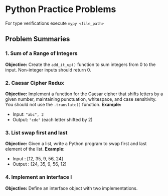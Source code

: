 # Python Practice Problems

For type verifications execute `mypy <file_path>`

## Problem Summaries

### 1. Sum of a Range of Integers
**Objective:** Create the `add_it_up()` function to sum integers from 0 to the input. Non-integer inputs should return 0.

### 2. Caesar Cipher Redux
**Objective:** Implement a function for the Caesar cipher that shifts letters by a given number, maintaining punctuation, whitespace, and case sensitivity. You should not use the `.translate()` function.
**Example:**
- Input: `"abc", 2`
- Output: `"cde"` (each letter shifted by 2)

### 3. List swap first and last
**Objective:** Given a list, write a Python program to swap first and last element of the list.
**Example:**
- Input : [12, 35, 9, 56, 24]
- Output : [24, 35, 9, 56, 12]

### 4. Implement an interface I
**Objective:** Define an interface object with two implementations.